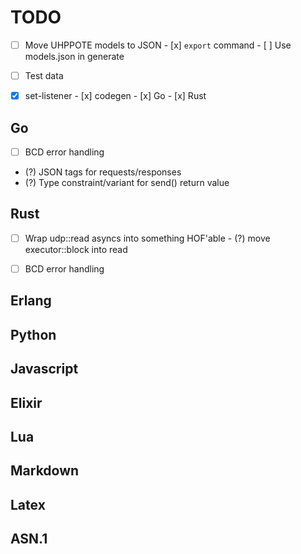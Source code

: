 # TODO

- [ ] Move UHPPOTE models to JSON
      - [x] `export` command
      - [ ] Use models.json in generate

- [ ] Test data

- [x] set-listener
      - [x] codegen
      - [x] Go
      - [x] Rust

## Go
- [ ] BCD error handling
- (?) JSON tags for requests/responses
- (?) Type constraint/variant for send() return value

## Rust
- [ ] Wrap udp::read asyncs into something HOF'able
      - (?) move executor::block into read
- [ ] BCD error handling


## Erlang

## Python

## Javascript

## Elixir

## Lua

## Markdown

## Latex

## ASN.1

